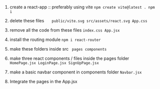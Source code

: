 1. create a react-app :: preferably using vite
`
    npm create vite@latest .
    npm i
` 

2. delete these files
`   
    public/vite.svg
    src/assets/react.svg
    App.css
` 

3. remove all the code from these files
`
    index.css
    App.jsx
`

4. install the routing module
`
    npm i react-router
`

5. make these folders inside src 
` 
    pages
    components
`

6. make three react components / files inside the pages folder
`
    HomePage.jsx
    LoginPage.jsx
    SignUpPage.jsx
`

7. make a basic navbar component in components folder
`
    Navbar.jsx
`

8. Integrate the pages in the App.jsx


